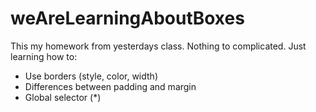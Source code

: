 # weAreLearningAboutBoxes

This my homework from yesterdays class.
Nothing to complicated.
Just learning how to:
- Use borders (style, color, width)
- Differences between padding and margin 
- Global selector (*)
